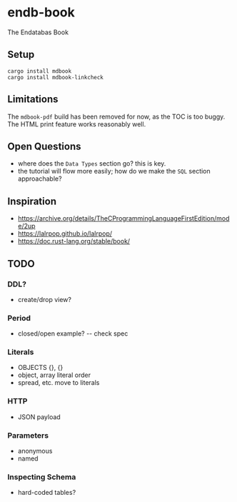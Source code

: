 # endb-book

The Endatabas Book

## Setup

```
cargo install mdbook
cargo install mdbook-linkcheck
```

## Limitations

The `mdbook-pdf` build has been removed for now, as the TOC is too buggy.
The HTML print feature works reasonably well.

## Open Questions

* where does the `Data Types` section go? this is key.
* the tutorial will flow more easily; how do we make the `SQL` section approachable?

## Inspiration

* https://archive.org/details/TheCProgrammingLanguageFirstEdition/mode/2up
* https://lalrpop.github.io/lalrpop/
* https://doc.rust-lang.org/stable/book/


## TODO

### DDL?

* create/drop view?

### Period

* closed/open example? -- check spec

### Literals

* OBJECTS {}, {}
* object, array literal order
* spread, etc. move to literals

### HTTP

* JSON payload

### Parameters

* anonymous
* named

### Inspecting Schema

* hard-coded tables?
